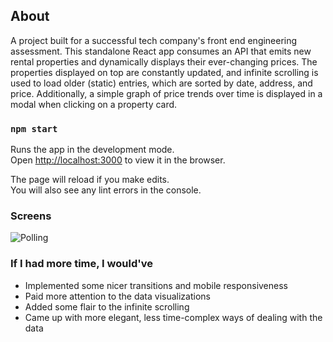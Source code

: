 ## About

A project built for a successful tech company's front end engineering assessment. This standalone React app consumes an API that emits new rental properties and dynamically displays their ever-changing prices. The properties displayed on top are constantly updated, and infinite scrolling is used to load older (static) entries, which are sorted by date, address, and price. Additionally, a simple graph of price trends over time is displayed in a modal when clicking on a property card.

### `npm start`

Runs the app in the development mode.<br />
Open [http://localhost:3000](http://localhost:3000) to view it in the browser.

The page will reload if you make edits.<br />
You will also see any lint errors in the console.

### Screens

![Polling](https://github.com/jonathandannel/feedconsumer/blob/master/screens/polling.png?raw=true)

### If I had more time, I would've

- Implemented some nicer transitions and mobile responsiveness
- Paid more attention to the data visualizations
- Added some flair to the infinite scrolling
- Came up with more elegant, less time-complex ways of dealing with the data
